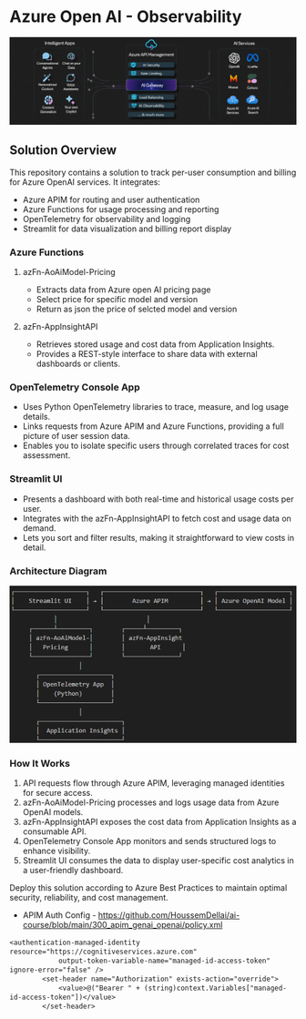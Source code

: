 # Azure Open AI - Observability

<p align="center">
  <img  src="https://github.com/khanasif1/ai-demo-world/blob/main/observability/resources/apim.gif">
</p>

## Solution Overview

This repository contains a solution to track per-user consumption and billing for Azure OpenAI services. It integrates:

- Azure APIM for routing and user authentication
- Azure Functions for usage processing and reporting
- OpenTelemetry for observability and logging
- Streamlit for data visualization and billing report display

### Azure Functions

1. azFn-AoAiModel-Pricing

    - Extracts data from Azure open AI pricing page
    - Select price for specific model and version 
    - Return as json the price of selcted model and version

2. azFn-AppInsightAPI

    - Retrieves stored usage and cost data from Application Insights.
    - Provides a REST-style interface to share data with external dashboards or clients.

### OpenTelemetry Console App

- Uses Python OpenTelemetry libraries to trace, measure, and log usage details.
- Links requests from Azure APIM and Azure Functions, providing a full picture of user session data.
- Enables you to isolate specific users through correlated traces for cost assessment.

### Streamlit UI

- Presents a dashboard with both real-time and historical usage costs per user.
- Integrates with the azFn-AppInsightAPI to fetch cost and usage data on demand.
- Lets you sort and filter results, making it straightforward to view costs in detail.

### Architecture Diagram

<p align="center">
  <img  src="https://github.com/khanasif1/ai-demo-world/blob/main/observability/resources/architecture.png">
</p>

### How It Works

1. API requests flow through Azure APIM, leveraging managed identities for secure access.
2. azFn-AoAiModel-Pricing processes and logs usage data from Azure OpenAI models.
3. azFn-AppInsightAPI exposes the cost data from Application Insights as a consumable API.
4. OpenTelemetry Console App monitors and sends structured logs to enhance visibility.
5. Streamlit UI consumes the data to display user-specific cost analytics in a user-friendly dashboard.

Deploy this solution according to Azure Best Practices to maintain optimal security, reliability, and cost management.

- APIM Auth Config - https://github.com/HoussemDellai/ai-course/blob/main/300_apim_genai_openai/policy.xml
<!-- https://www.youtube.com/watch?v=8u75pIIObpo&t=1037s -->
```
<authentication-managed-identity resource="https://cognitiveservices.azure.com"
            output-token-variable-name="managed-id-access-token" ignore-error="false" />
        <set-header name="Authorization" exists-action="override">
            <value>@("Bearer " + (string)context.Variables["managed-id-access-token"])</value>
        </set-header>

```